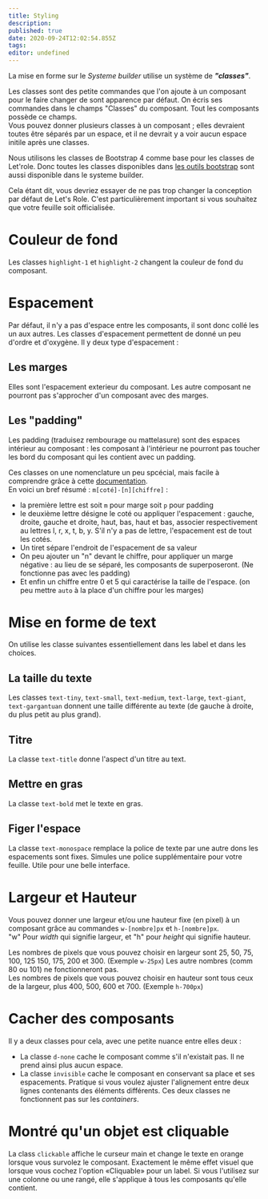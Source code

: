```yaml
---
title: Styling
description: 
published: true
date: 2020-09-24T12:02:54.855Z
tags: 
editor: undefined
---
```


La mise en forme sur le *Systeme builder* utilise un système de **_"classes"_**.

Les classes sont des petite commandes que l'on ajoute à un composant pour le faire changer de sont apparence par défaut. On écris ses commandes dans le champs "Classes" du composant. Tout les composants possède ce champs.  
Vous pouvez donner plusieurs classes à un composant ; elles devraient toutes être séparés par un espace, et il ne devrait y a voir aucun espace initile après une classes.

Nous utilisons les classes de Bootstrap 4 comme base pour les classes de Let'role. Donc toutes les classes disponibles dans [les outils bootstrap](https://getbootstrap.com/docs/4.4/utilities/spacing/) sont aussi disponible dans le systeme builder.

Cela étant dit, vous devriez essayer de ne pas trop changer la conception par défaut de Let's Role. C'est particulièrement important si vous souhaitez que votre feuille soit officialisée.

# Couleur de fond
Les classes `highlight-1` et `highlight-2` changent la couleur de fond du composant.

# Espacement
Par défaut, il n'y a pas d'espace entre les composants, il sont donc collé les un aux autres. Les classes d'espacement permettent de donné un peu d'ordre et d'oxygène.
Il y deux type d'espacement :
## Les marges
Elles sont l'espacement exterieur du composant. Les autre composant ne pourront pas s'approcher d'un composant avec des marges.
## Les "padding"
Les padding (traduisez rembourage ou mattelasure) sont des espaces intérieur au composant : les composant à l'intérieur ne pourront pas toucher les bord du composant qui les contient avec un padding.

Ces classes on une nomenclature un peu spcécial, mais facile à comprendre grâce à cette [documentation](https://getbootstrap.com/docs/4.4/utilities/spacing/).  
En voici un bref résumé : `m[coté]-[n][chiffre]` :
* la première lettre est soit `m` pour marge soit `p` pour padding  
* le deuxième lettre désigne le coté ou appliquer l'espacement : gauche, droite, gauche et droite, haut, bas, haut et bas, associer respectivement au lettres l, r, x, t, b, y. S'il n'y a pas de lettre, l'espacement est de tout les cotés.
* Un tiret sépare l'endroit de l'espacement de sa valeur
* On peu ajouter un "n" devant le chiffre, pour appliquer un marge négative : au lieu de se séparé, les composants de superposeront. (Ne fonctionne pas avec les padding)
* Et enfin un chiffre entre 0 et 5 qui caractérise la taille de l'espace. (on peu mettre `auto` à la place d'un chiffre pour les marges)

# Mise en forme de text
On utilise les classe suivantes essentiellement dans les label et dans les choices.
## La taille du texte
Les classes `text-tiny`, `text-small`, `text-medium`, `text-large`, `text-giant`, `text-gargantuan` donnent une taille différente au texte (de gauche à droite, du plus petit au plus grand).

## Titre
La classe `text-title` donne l'aspect d'un titre au text.

## Mettre en gras
La classe `text-bold` met le texte en gras.

## Figer l'espace
La classe `text-monospace` remplace la police de texte par une autre dons les espacements sont fixes. Simules une police supplémentaire pour votre feuille. Utile pour une belle interface.

# Largeur et Hauteur
Vous pouvez donner une largeur et/ou une hauteur fixe (en pixel) à un composant grâce au commandes `w-[nombre]px` et `h-[nombre]px`.  
"w" Pour *width* qui signifie largeur, et "h" pour *height* qui signifie hauteur.

Les nombres de pixels que vous pouvez choisir en largeur sont 25, 50, 75, 100, 125 150, 175, 200 et 300. (Exemple `w-25px`) Les autre nombres (comm 80 ou 101) ne fonctionneront pas.  
Les nombres de pixels que vous pouvez choisir en hauteur sont tous ceux de la largeur, plus 400, 500, 600 et 700. (Exemple `h-700px`)

# Cacher des composants
Il y a deux classes pour cela, avec une petite nuance entre elles deux :
* La classe `d-none` cache le composant comme s'il n'existait pas. Il ne prend ainsi plus aucun espace.
* La classe `invisible` cache le composant en conservant sa place et ses espacements. Pratique si vous voulez ajuster l'alignement entre deux lignes contenants des éléments différents.
Ces deux classes ne fonctionnent pas sur les *containers*.

# Montré qu'un objet est cliquable
La class `clickable` affiche le curseur main et change le texte en orange lorsque vous survolez le composant. Exactement le même effet visuel que lorsque vous cochez l'option «Cliquable» pour un label. Si vous l'utilisez sur une colonne ou une rangé, elle s'applique à tous les composants qu'elle contient.
